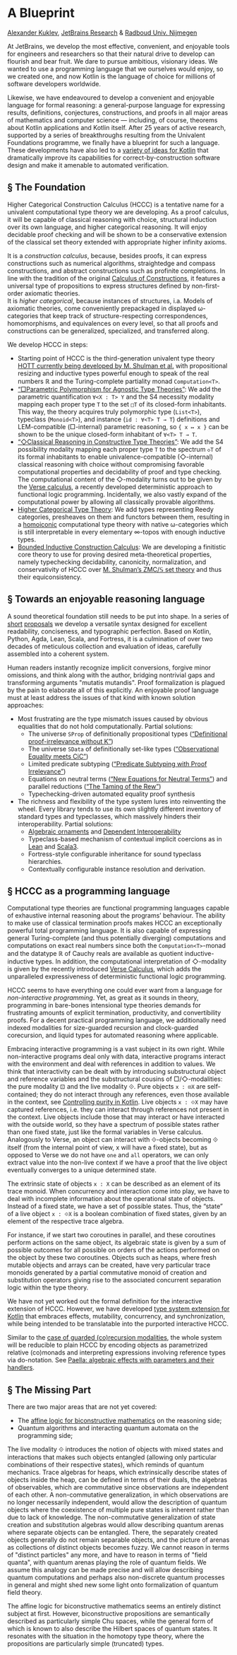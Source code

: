 A Blueprint
===========

[author]: mailto:a@kuklev.com "Alexander Kuklev, JetBrains Research"
[Alexander Kuklev](mailto:a@kuklev.com),
[JetBrains Research](https://research.jetbrains.org/researchers/alexander.kuklev/)
& [Radboud Univ. Nijmegen](https://sws.cs.ru.nl/Person/Guests)

At JetBrains, we develop the most effective, convenient,
and enjoyable tools for engineers and researchers so that their natural drive to develop can flourish and bear fruit.
We dare to pursue ambitious, visionary ideas.
We wanted to use a programming language that we ourselves would enjoy, so we created one,
and now Kotlin is the language of choice for millions of software developers worldwide.

Likewise, we have endeavoured to develop a convenient and enjoyable language for formal reasoning:
a general-purpose language for expressing results, definitions,
conjectures, constructions, and proofs in all major areas of mathematics and computer science —
including, of course, theorems about Kotlin applications and Kotlin itself.
After 25 years of active research,
supported by a series of breakthroughs resulting from the Univalent Foundations programme,
we finally have a blueprint for such a language.
These developments have also led to a [variety of ideas for Kotlin](kotlin-series)
that dramatically improve its capabilities for correct-by-construction software design
and make it amenable to automated verification.

§ The Foundation
----------------

Higher Categorical Construction Calculus (HCCC)
is a tentative name for a univalent computational type theory we are developing.
As a proof calculus, it will be capable of classical reasoning with choice, structural induction over its own language,
and higher categorical reasoning.
It will enjoy decidable proof checking
and will be shown
to be a conservative extension of the classical set theory extended with appropriate higher infinity axioms.

It is a _construction calculus_,
because, besides proofs, it can express constructions such as numerical algorithms,
straightedge and compass constructions, and abstract constructions such as profinite completions.
In line with the tradition of the original [Calculus of Constructions](https://en.wikipedia.org/wiki/Calculus_of_constructions),
it features a universal type of propositions to express structures defined by non-first-order axiomatic theories.  
It is _higher categorical_,
because instances of structures, i.a. Models of axiomatic theories,
come conveniently prepackaged in displayed ω-categories that keep track of structure-respecting correspondences,
homomorphisms, and equivalences on every level,
so that all proofs and constructions can be generalized, specialized, and transferred along.

We develop HCCC in steps:
- Starting point of HCCC is the third-generation univalent type theory
  [HOTT currently being developed by M. Shulman et al.](https://ncatlab.org/nlab/show/higher+observational+type+theory)
  with propositional resizing and inductive types powerful enough to speak of the real numbers ℝ and the Turing-complete
  partiality monad `Computation<T>`. 
- [“□Parametric Polymorphism for Agnostic Type Theories”](polymorphism):
  We add the parametric quantification `∀<X : T> Y` and
  the S4 necessity modality mapping each proper type `T` to the set `□T` of its closed-form inhabitants.
  This way, the theory acquires truly polymorphic type (`List<T>`), typeclass (`Monoid<T>`), 
  and instance (`id : ∀<T> T → T`) definitions and LEM-compatible (□-internal) parametric reasoning,
  so `{ x ↦ x }` can be shown to be the unique closed-form inhabitant of `∀<T> T → T`.
- [“◇Classical Reasoning in Constructive Type Theories”](modalities):
  We add the S4 possibility modality mapping each proper type `T` to the spectrum `◇T` of its formal inhabitants
  to enable univalence-compatible (◇-internal) classical reasoning with choice
  without compromising favorable computational properties and decidability of proof and type checking. 
  The computational content of the ◇-modality turns out to be given by the
  [Verse calculus](https://simon.peytonjones.org/verse-calculus/), a recently developed deterministic approach to 
  functional logic programming.
  Incidentally, we also vastly expand of the computational power by allowing all classically provable algorithms.
- [Higher Categorical Type Theory](reedy-types):
  We add types representing Reedy categories, presheaves on them and functors between them,
  resulting in a [homoiconic](https://homotopytypetheory.org/2014/03/03/hott-should-eat-itself/)
  computational type theory with native ω-categories
  which is still interpretable in every elementary ∞-topos with enough inductive types.
- [Bounded Inductive Construction Calculus](BICC):
  We are developing a finitistic core theory to use for proving desired meta-theoretical properties,
  namely typechecking decidability, canonicity, normalization, and conservativity of HCCC over
  [M. Shulman’s ZMC/𝕊 set theory](https://arxiv.org/abs/0810.1279) and thus their equiconsistency.

§ Towards an enjoyable reasoning language
-----------------------------------------

A sound theoretical foundation still needs to be put into shape.
In a series of [short](kotlin_literate.pdf) [proposals](kotlin_academic.pdf) we develop a versatile syntax
designed for excellent readability,
conciseness, and typographic perfection.
Based on Kotlin, Python, Agda, Lean, Scala, and Fortress,
it is a culmination of over two decades of meticulous collection and evaluation of ideas,
carefully assembled into a coherent system.

Human readers instantly recognize implicit conversions, forgive minor omissions, and think along with the author,
bridging nontrivial gaps and transforming arguments "mutatis mutandis".
Proof formalization is plagued by the pain to elaborate all of this explicitly.
An enjoyable proof language must at least address the issues of that kind with known solution approaches:
- Most frustrating are the type mismatch issues caused by obvious equalities that do not hold computationally. Partial solutions:
   - The universe `SProp` of definitionally propositional types ([“Definitional proof-irrelevance without K”](https://dl.acm.org/doi/10.1145/3290316))
   - The universe `SData` of definitionally set-like types ([“Observational Equality meets CiC”](https://hal.science/hal-04535982v1))
   - Limited predicate subtyping ([“Predicate Subtyping with Proof Irrelevance”](https://arxiv.org/abs/2110.13704))
   - Equations on neutral terms ([“New Equations for Neutral Terms”](https://dl.acm.org/doi/10.1145/2502409.2502411)) and parallel reductions ([“The Taming of the Rew”](https://dl.acm.org/doi/10.1145/3434341))
   - Typechecking-driven automated equality proof synthesis
- The richness and flexibility of the type system lures into reinventing the wheel. Every library tends to use its own slightly different inventory of standard types and typeclasses, which massively hinders their interoperability. Partial solutions:
  - [Algebraic ornaments](https://arxiv.org/abs/1212.3806) and [Dependent Interoperability](https://dl.acm.org/doi/abs/10.1145/2103776.2103779)
  - Typeclass-based mechanism of contextual implicit coercions as in [Lean](https://lean-lang.org/functional_programming_in_lean/type-classes/coercion.html) and [Scala3](https://dotty.epfl.ch/docs/reference/contextual/conversions.html).
  - Fortress-style configurable inheritance for sound typeclass hierarchies.
  - Contextually configurable instance resolution and derivation.

§ HCCC as a programming language
--------------------------------

Computational type theories are functional programming languages capable of exhaustive internal reasoning about the programs’
behaviour.
The ability to make use of classical termination proofs makes HCCC an exceptionally powerful total programming language.
It is also capable of expressing general Turing-complete (and thus potentially diverging)
computations and computations on exact real numbers
since both the `Computation<T>`-monad and the datatype ℝ of Cauchy reals are available as quotient inductive-inductive types.
In addition,
the computational interpretation of ◇-modality is given by the recently introduced [Verse Calculus](https://simon.peytonjones.org/verse-calculus/),
which adds the unparalleled expressiveness of deterministic functional logic programming.

HCCC seems to have everything one could ever want from a language for _non-interactive programming_.
Yet, as great as it sounds in theory,
programming in bare-bones intensional type theories demands for frustrating amounts of explicit termination,
productivity, and convertibility proofs.
For a decent practical programming language,
we additionally need indexed modalities for size-guarded recursion and clock-guarded corecursion,
and liquid types for automated reasoning where applicable.

Embracing interactive programming is a vast subject in its own right. 
While non-interactive programs deal only with data,
interactive programs interact with the environment and deal with references in addition to values.
We think
that interactivity can be dealt with
by introducing substructural object and reference variables and the substructural cousins of □/◇-modalities:
the pure modality ⊡ and the live modality ⟐.
Pure objects `x : ⊡X` are self-contained;
they do not interact through any references, even those available in the context,
see [Controlling purity in Kotlin](kotlin_purity.pdf).
Live objects `x : ⟐X` may have captured references, i.e.
they can interact through references not present in the context.
Live objects include those that may interact or have interacted with the outside world,
so they have a spectrum of possible states rather than one fixed state,
just like the formal variables in Verse calculus.
Analogously to Verse,
an object can interact with ⟐-objects becoming ⟐ itself (from the internal point of view, x will have a fixed state),
but as opposed to Verse we do not have `one` and `all` operators,
we can only extract value into the non-live context
if we have a proof that the live object eventually converges to a unique determined state.

The extrinsic state of objects `x : X` can be described as an element of its trace monoid.
When concurrency and interaction come into play,
we have to deal with incomplete information about the operational state of objects.
Instead of a fixed state, we have a set of possible states.
Thus, the “state” of a live object `x : ⟐X` is a boolean combination of fixed states,
given by an element of the respective trace algebra.

For instance, if we start two coroutines in parallel,
and these coroutines perform actions on the same object,
its algebraic state is given by a sum of possible outcomes for all possible on orders of the actions
performed on the object by these two coroutines.
Objects such as heaps,
where fresh mutable objects and arrays can be created,
have very particular trace monoids
generated by a partial commutative monoid of creation and substitution operators
giving rise to the associated concurrent separation logic within the type theory.

We have not yet worked out the formal definition for the interactive extension of HCCC.
However, we have developed [type system extension for Kotlin](kotlin_objects.pdf) that embraces effects,
mutability, concurrency, and synchronization,
while being intended to be translatable into the purported interactive HCCC.

Similar to the [case of guarded (co)recursion modalities](https://bentnib.org/productive.pdf),
the whole system will be reducible to plain HCCC by encoding objects as parametrized relative
(co)monads and interpreting expressions involving reference types via do-notation.
See
[Paella: algebraic effects with parameters and their handlers](https://icfp24.sigplan.org/details/hope-2024-papers/7).


§ The Missing Part
------------------

There are two major areas that are not yet covered:
- The [affine logic for biconstructive mathematics](https://arxiv.org/abs/1805.07518) on the reasoning side;
- Quantum algorithms and interacting quantum automata on the programming side;

The live modality ⟐ introduces the notion of objects with mixed states and interactions that makes such objects entangled
(allowing only particular combinations of their respective states),
which reminds of quantum mechanics.
Trace algebras for heaps,
which extrinsically describe states of objects inside the heap,
can be defined in terms of their duals, the algebras of observables,
which are commutative since observations are independent of each other.
A non-commutative generalization,
in which observations are no longer necessarily independent,
would allow the description of quantum objects
where the coexistence of multiple pure states is inherent rather than due to lack of knowledge.
The non-commutative generalization of state creation and substitution algebras would allow
describing quantum arenas where separate objects can be entangled.
There, the separately created objects generally do not remain separable objects,
and the picture of arenas as collections of distinct objects becomes fuzzy.
We cannot reason in terms of "distinct particles" any more,
and have to reason in terms of "field quanta", with quantum arenas playing the role of quantum fields.
We assume this analogy can be made precise 
and will allow describing quantum computations and perhaps also non-discrete quantum processes in general
and might shed new some light onto formalization of quantum field theory.

The affine logic for biconstructive mathematics seems an entirely distinct subject at first.
However, biconstructive propositions are semantically described as particularly simple Chu spaces,
while the general form of which is known to also describe the Hilbert spaces of quantum states.
It resonates with the situation in the homotopy type theory,
where the propositions are particularly simple (truncated) types.
